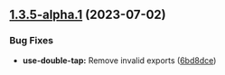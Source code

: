 ## [1.3.5-alpha.1](https://github.com/minwork/react/compare/use-double-tap-v1.3.4...use-double-tap-v1.3.5-alpha.1) (2023-07-02)


### Bug Fixes

* **use-double-tap:** Remove invalid exports ([6bd8dce](https://github.com/minwork/react/commit/6bd8dcedc1fa539b8f6702d372aadd665b57084e))
